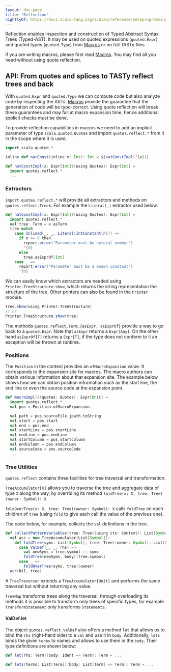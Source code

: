 ```yaml
---
layout: doc-page
title: "Reflection"
nightlyOf: https://docs.scala-lang.org/scala3/reference/metaprogramming/reflection.html
---
```


Reflection enables inspection and construction of Typed Abstract Syntax Trees
(Typed-AST). It may be used on quoted expressions (`quoted.Expr`) and quoted
types (`quoted.Type`) from [Macros](./macros.md) or on full TASTy files.

If you are writing macros, please first read [Macros](./macros.md).
You may find all you need without using quote reflection.

## API: From quotes and splices to TASTy reflect trees and back

With `quoted.Expr` and `quoted.Type` we can compute code but also analyze code
by inspecting the ASTs. [Macros](./macros.md) provide the guarantee that the
generation of code will be type-correct. Using quote reflection will break these
guarantees and may fail at macro expansion time, hence additional explicit
checks must be done.

To provide reflection capabilities in macros we need to add an implicit parameter
of type `scala.quoted.Quotes` and import `quotes.reflect.*` from it in the scope
where it is used.

```scala
import scala.quoted.*

inline def natConst(inline x: Int): Int = ${natConstImpl('{x})}

def natConstImpl(x: Expr[Int])(using Quotes): Expr[Int] =
  import quotes.reflect.*
  ...
```

### Extractors

`import quotes.reflect.*` will provide all extractors and methods on `quotes.reflect.Tree`s.
For example the `Literal(_)` extractor used below.

```scala
def natConstImpl(x: Expr[Int])(using Quotes): Expr[Int] =
  import quotes.reflect.*
  val tree: Term = x.asTerm
  tree match
    case Inlined(_, _, Literal(IntConstant(n))) =>
      if n <= 0 then
        report.error("Parameter must be natural number")
        '{0}
      else
        tree.asExprOf[Int]
    case _ =>
      report.error("Parameter must be a known constant")
      '{0}
```

We can easily know which extractors are needed using `Printer.TreeStructure.show`,
which returns the string representation the structure of the tree. Other printers
can also be found in the `Printer` module.

```scala
tree.show(using Printer.TreeStructure)
// or
Printer.TreeStructure.show(tree)
```

The methods `quotes.reflect.Term.{asExpr, asExprOf}` provide a way to go back to
a `quoted.Expr`. Note that `asExpr` returns a `Expr[Any]`. On the other hand
`asExprOf[T]` returns a `Expr[T]`, if the type does not conform to it an exception
will be thrown at runtime.

### Positions

The `Position` in the context provides an `ofMacroExpansion` value. It corresponds
to the expansion site for macros. The macro authors can obtain various information
about that expansion site. The example below shows how we can obtain position
information such as the start line, the end line or even the source code at the
expansion point.

```scala
def macroImpl()(quotes: Quotes): Expr[Unit] =
  import quotes.reflect.*
  val pos = Position.ofMacroExpansion

  val path = pos.sourceFile.jpath.toString
  val start = pos.start
  val end = pos.end
  val startLine = pos.startLine
  val endLine = pos.endLine
  val startColumn = pos.startColumn
  val endColumn = pos.endColumn
  val sourceCode = pos.sourceCode
  ...
```

### Tree Utilities

`quotes.reflect` contains three facilities for tree traversal and
transformation.

`TreeAccumulator[X]` allows you to traverse the tree and aggregate data of type `X` along the way, by overriding its method `foldTree(x: X, tree: Tree)(owner: Symbol): X`.

`foldOverTree(x: X, tree: Tree)(owner: Symbol): X` calls `foldTree` on each children of `tree` (using `fold` to give each call the value of the previous one).

The code below, for example, collects the `val` definitions in the tree.

```scala
def collectPatternVariables(tree: Tree)(using ctx: Context): List[Symbol] =
  val acc = new TreeAccumulator[List[Symbol]]:
    def foldTree(syms: List[Symbol], tree: Tree)(owner: Symbol): List[Symbol] = tree match
      case ValDef(_, _, rhs) =>
        val newSyms = tree.symbol :: syms
        foldTree(newSyms, body)(tree.symbol)
      case _ =>
        foldOverTree(syms, tree)(owner)
  acc(Nil, tree)
```

A `TreeTraverser` extends a `TreeAccumulator[Unit]` and performs the same traversal
but without returning any value. 

`TreeMap` transforms trees along the traversal, through overloading its methods it is possible to transform only trees of specific types, for example `transformStatement` only transforms `Statement`s.


#### ValDef.let

The object `quotes.reflect.ValDef` also offers a method `let` that allows us to bind the `rhs` (right-hand side) to a `val` and use it in `body`.
Additionally, `lets` binds the given `terms` to names and allows to use them in the `body`.
Their type definitions are shown below:

```scala
def let(rhs: Term)(body: Ident => Term): Term = ...

def lets(terms: List[Term])(body: List[Term] => Term): Term = ...
```
